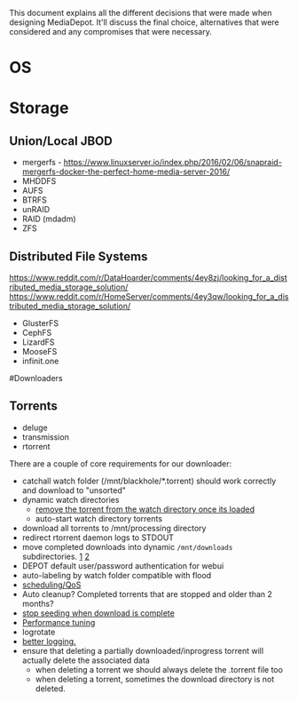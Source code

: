 This document explains all the different decisions that were made when designing MediaDepot.
It'll discuss the final choice, alternatives that were considered and any compromises that were necessary.

# OS

# Storage
## Union/Local JBOD
- mergerfs - https://www.linuxserver.io/index.php/2016/02/06/snapraid-mergerfs-docker-the-perfect-home-media-server-2016/
- MHDDFS
- AUFS
- BTRFS
- unRAID
- RAID (mdadm)
- ZFS


## Distributed File Systems
https://www.reddit.com/r/DataHoarder/comments/4ey8zj/looking_for_a_distributed_media_storage_solution/
https://www.reddit.com/r/HomeServer/comments/4ey3qw/looking_for_a_distributed_media_storage_solution/

- GlusterFS
- CephFS
- LizardFS
- MooseFS
- infinit.one


#Downloaders
## Torrents
- deluge
- transmission
- rtorrent

There are a couple of core requirements for our downloader:

-  catchall watch folder (/mnt/blackhole/*.torrent) should work correctly and download to "unsorted"
-  dynamic watch directories
	- [remove the torrent from the watch directory once its loaded](https://github.com/rtorrent-community/rtorrent-docs/blob/master/docs/examples/rename2tied.sh)
	- auto-start watch directory torrents
- download all torrents to /mnt/processing directory
- redirect rtorrent daemon logs to STDOUT
- move completed downloads into dynamic `/mnt/downloads` subdirectories. [1](https://rtorrent-docs.readthedocs.io/en/latest/use-cases.html#versatile-move) [2](https://github.com/rakshasa/rtorrent/wiki/Common-Tasks-in-rTorrent#move-completed-torrents-to-a-fixed-location)
- DEPOT default user/password authentication for webui
- auto-labeling by watch folder compatible with flood
- [scheduling/QoS](http://rtorrent-docs.readthedocs.io/en/latest/use-cases.html#scheduled-bandwidth-shaping)
- Auto cleanup? Completed torrents that are stopped and older than 2 months?
- [stop seeding when download is complete](https://github.com/rakshasa/rtorrent/wiki/Common-Tasks-in-rTorrent#move-completed-torrents-to-a-fixed-location)
- [Performance tuning](https://github.com/rakshasa/rtorrent/wiki/Performance-Tuning)
- logrotate
- [better logging. ](https://serverfault.com/questions/599103/make-a-docker-application-write-to-stdout)
- ensure that deleting a partially downloaded/inprogress torrent will actually delete the associated data
	- when deleting a torrent we should always delete the .torrent file too
	- when deleting a torrent, sometimes the download directory is not deleted.